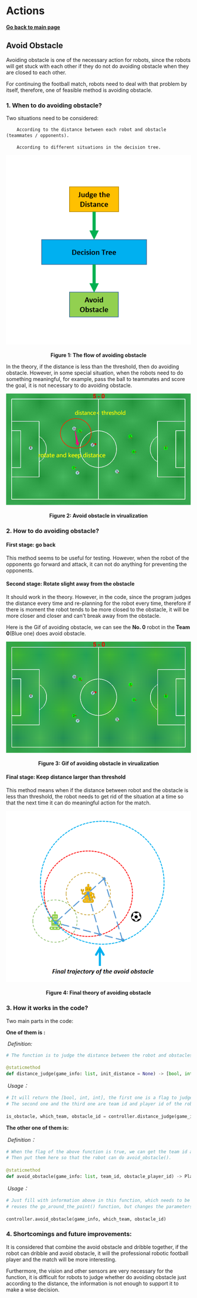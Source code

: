 

# **Actions**

**[Go back to main page](../../Documentation.md)**

## Avoid Obstacle

Avoiding obstacle is one of the necessary action for robots, since the robots will get stuck with each other if they do not do avoiding obstacle when they are closed to each other. 

For continuing the football match, robots need to deal with that problem by itself, therefore, one of feasible method is avoiding obstacle.



### 1. When to do avoiding obstacle?

   Two situations need to be considered:

        According to the distance between each robot and obstacle (teammates / opponents).
        
        According to different situations in the decision tree.

   <p align="center">
      <img src="../../Images/avoid_obstacle_flow.png" /><br><br>
      <b>Figure 1: The flow of avoiding obstacle</b>
   </p>




In the theory, if the distance is less than the threshold, then do avoiding obstacle. However, in some special situation, when the robots need to do something meaningful, for example, pass the ball to teammates and score the goal, it is not necessary to do avoiding obstacle. 

   <p align="center">
      <img src="../../Images/Avoid_obstacle.png" /><br><br>
      <b>Figure 2: Avoid obstacle in virualization</b>
   </p>

   

### 2. How to do avoiding obstacle?

   #### First stage: go back

This method seems to be useful for testing. However, when the robot of the opponents go forward and attack, it can not do anything for preventing the opponents.
        
   #### Second stage: Rotate slight away from the obstacle

It should work in the theory. However, in the code, since the program judges the distance every time and re-planning for the robot every time,  therefore if there is moment the robot tends to be more closed to the obstacle, it will be more closer and closer and can't break away from the obstacle.

Here is the Gif of avoiding obstacle, we can see the **No. 0** robot in the **Team 0**(Blue one) does avoid obstacle.

   <p align="center">
      <img src="../../Images/Avoid_obstacle.gif" /><br><br>
      <b>Figure 3: Gif of avoiding obstacle in virualization</b>
   </p>



   #### Final stage: Keep distance larger than threshold

This method means when if the distance between robot and the obstacle is less than threshold, the robot needs to get rid of the situation at a time so that the next time it can do meaningful action for the match. 

   <p align="center">
      <img src="../../Images/avoid_obstacle_theory.png" /><br><br>
       <b>Figure 4: Final theory of avoiding obstacle</b>
   </p>


### 3. How it works in the code?

Two main parts in the code:

**One of them is :**

​	*Definition:*

```python
# The function is to judge the distance between the robot and obstacles (Teammates, opponents, ball).

@staticmethod
def distance_judge(game_info: list, init_distance = None) -> [bool, int, int]:
```
​	*Usage：*

```python
# It will return the [bool, int, int], the first one is a flag to judge whether the robot meets the obstacle or not. 
# The second one and the third one are team id and player id of the robot which meets obstacle respectively. 

is_obstacle, which_team, obstacle_id = controller.distance_judge(game_info)
```

**The  other one of them is:** 

​	*Definition：*

```python
# When the flag of the above function is true, we can get the team id and player id from distance_judge() function.
# Then put them here so that the robot can do avoid_obstacle().

@staticmethod
def avoid_obstacle(game_info: list, team_id, obstacle_player_id) -> PlayerCommand:
```

​	*Usage：*

```python
# Just fill with information above in this function, which needs to be metioned here is that the avoid_obstacle() 
# reuses the go_around_the_point() function, but changes the parameters.

controller.avoid_obstacle(game_info, which_team, obstacle_id)
```



### 4. Shortcomings and future improvements:

It is considered that combine the avoid obstacle and dribble together, if the robot can dribble and avoid obstacle, it will the professional robotic football player and the match will be more interesting.

Furthermore, the vision and other sensors are very necessary for the function, it is difficult for robots to judge whether do avoiding obstacle just according to the distance, the information is not enough to support it to make a wise decision.  
        
</p>
